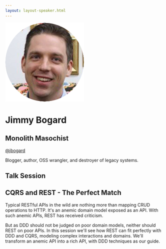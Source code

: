 ```yaml
---
layout: layout-speaker.html
---
```


<div class="container section featured-speaker">
  <div class="row">
    <div class="col-xs-12 col-sm-2 img-container">
      <img class="speaker-page-img" src="../img/speakers/Jimmy-Bogard-ON.png">
    </div>
    <div class="col-xs-12 col-sm-10 copy-container">
        <h1 class="speaker-header">Jimmy Bogard</h1>
        <h2 class="speaker-subtitle">Monolith Masochist</h2>
        <p class="copy"><a class="speaker-handle" href="https://twitter.com/jbogard" target="_blank">@jbogard</a></p>
        <p class="copy">Blogger, author, OSS wrangler, and destroyer of legacy systems.</p>
        <h2 class="speaker-subheader">Talk Session</h2>
        <h2 class="speaker-subheader  gold">CQRS and REST - The Perfect Match</h2>
        <p class="copy">Typical RESTful APIs in the wild are nothing more than mapping CRUD operations to HTTP. It's an anemic domain model exposed as an API. With such anemic APIs, REST has received criticism.</p>
        <p class="copy">But as DDD should not be judged on poor domain models, neither should REST on poor APIs. In this session we'll see how REST can fit perfectly with DDD and CQRS, modeling complex interactions and domains. We'll transform an anemic API into a rich API, with DDD techniques as our guide.</p>
        <!--<a class="btn" href="https://ti.to/explore-ddd-conference/2017">Buy Tickets</a>-->
    </div>
  </div>
</div>